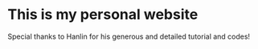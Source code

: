 # This is my personal website
Special thanks to Hanlin for his generous and detailed tutorial and codes!